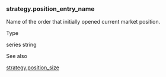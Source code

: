 ### strategy.position\_entry\_name

Name of the order that initially opened current market position.

Type

series string

See also

[strategy.position\_size](#var_strategy.position_size)
